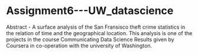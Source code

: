 # Assignment6---UW_datascience
Abstract - A surface analysis of the San Fransisco theft crime statistics in the relation of time and the geographical location. This analysis is one of the projects in the course Communicating Data Science Results given by Coursera in co-operation with the university of Washington. 
